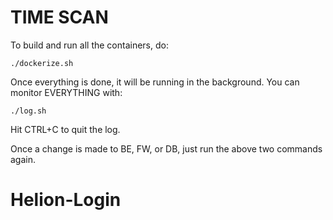 # TIME SCAN

To build and run all the containers, do:

    ./dockerize.sh

Once everything is done, it will be running in the background.
You can monitor EVERYTHING with:

    ./log.sh

Hit CTRL+C to quit the log.

Once a change is made to BE, FW, or DB, just run the above two commands again.
# Helion-Login
